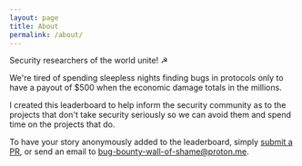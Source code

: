 ```yaml
---
layout: page
title: About
permalink: /about/
---
```


Security researchers of the world unite! ☭

We're tired of spending sleepless nights finding bugs in protocols only to have a payout of $500 when the economic damage totals in the millions.

I created this leaderboard to help inform the security community as to the projects that don't take security seriously so we can avoid them and spend time on the projects that do.

To have your story anonymously added to the leaderboard, simply [submit a PR](https://github.com/bug-bounty-wall-of-shame/bug-bounty-wall-of-shame.github.io/pulls), or send an email to bug-bounty-wall-of-shame@proton.me.
